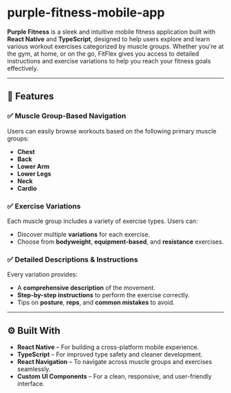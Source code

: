 # purple-fitness-mobile-app

**Purple Fitness** is a sleek and intuitive mobile fitness application built with **React Native** and **TypeScript**, designed to help users explore and learn various workout exercises categorized by muscle groups. Whether you're at the gym, at home, or on the go, FitFlex gives you access to detailed instructions and exercise variations to help you reach your fitness goals effectively.

---

## 📱 Features

### ✅ Muscle Group-Based Navigation
Users can easily browse workouts based on the following primary muscle groups:
- **Chest**
- **Back**
- **Lower Arm**
- **Lower Legs**
- **Neck**
- **Cardio**

### ✅ Exercise Variations
Each muscle group includes a variety of exercise types. Users can:
- Discover multiple **variations** for each exercise.
- Choose from **bodyweight**, **equipment-based**, and **resistance** exercises.

### ✅ Detailed Descriptions & Instructions
Every variation provides:
- A **comprehensive description** of the movement.
- **Step-by-step instructions** to perform the exercise correctly.
- Tips on **posture**, **reps**, and **common mistakes** to avoid.

---

## ⚙️ Built With

- **React Native** – For building a cross-platform mobile experience.
- **TypeScript** – For improved type safety and cleaner development.
- **React Navigation** – To navigate across muscle groups and exercises seamlessly.
- **Custom UI Components** – For a clean, responsive, and user-friendly interface.
